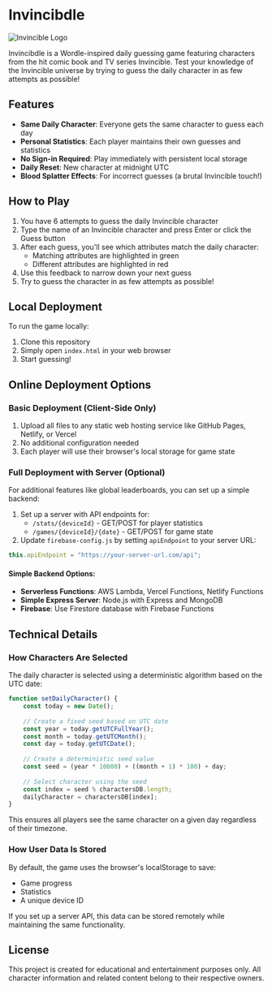 # Invincibdle

![Invincible Logo](https://i.imgur.com/4mHUUHz.jpg)

Invincibdle is a Wordle-inspired daily guessing game featuring characters from the hit comic book and TV series Invincible. Test your knowledge of the Invincible universe by trying to guess the daily character in as few attempts as possible!

## Features

- **Same Daily Character**: Everyone gets the same character to guess each day
- **Personal Statistics**: Each player maintains their own guesses and statistics
- **No Sign-in Required**: Play immediately with persistent local storage
- **Daily Reset**: New character at midnight UTC
- **Blood Splatter Effects**: For incorrect guesses (a brutal Invincible touch!)

## How to Play

1. You have 6 attempts to guess the daily Invincible character
2. Type the name of an Invincible character and press Enter or click the Guess button
3. After each guess, you'll see which attributes match the daily character:
   - Matching attributes are highlighted in green
   - Different attributes are highlighted in red
4. Use this feedback to narrow down your next guess
5. Try to guess the character in as few attempts as possible!

## Local Deployment

To run the game locally:

1. Clone this repository
2. Simply open `index.html` in your web browser
3. Start guessing!

## Online Deployment Options

### Basic Deployment (Client-Side Only)

1. Upload all files to any static web hosting service like GitHub Pages, Netlify, or Vercel
2. No additional configuration needed
3. Each player will use their browser's local storage for game state

### Full Deployment with Server (Optional)

For additional features like global leaderboards, you can set up a simple backend:

1. Set up a server with API endpoints for:
   - `/stats/{deviceId}` - GET/POST for player statistics
   - `/games/{deviceId}/{date}` - GET/POST for game state
2. Update `firebase-config.js` by setting `apiEndpoint` to your server URL:

```javascript
this.apiEndpoint = "https://your-server-url.com/api"; 
```

#### Simple Backend Options:

- **Serverless Functions**: AWS Lambda, Vercel Functions, Netlify Functions
- **Simple Express Server**: Node.js with Express and MongoDB
- **Firebase**: Use Firestore database with Firebase Functions

## Technical Details

### How Characters Are Selected

The daily character is selected using a deterministic algorithm based on the UTC date:

```javascript
function setDailyCharacter() {
    const today = new Date();
    
    // Create a fixed seed based on UTC date
    const year = today.getUTCFullYear();
    const month = today.getUTCMonth(); 
    const day = today.getUTCDate();
    
    // Create a deterministic seed value
    const seed = (year * 10000) + ((month + 1) * 100) + day;
    
    // Select character using the seed
    const index = seed % charactersDB.length;
    dailyCharacter = charactersDB[index];
}
```

This ensures all players see the same character on a given day regardless of their timezone.

### How User Data Is Stored

By default, the game uses the browser's localStorage to save:
- Game progress
- Statistics
- A unique device ID

If you set up a server API, this data can be stored remotely while maintaining the same functionality.

## License

This project is created for educational and entertainment purposes only. All character information and related content belong to their respective owners. 